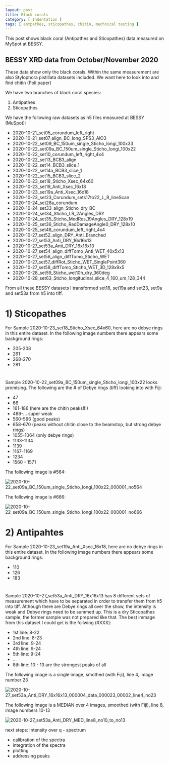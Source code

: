 ```yaml
---
layout: post
title: Black corals
category: [ Indentation ]
tags: [ antpathes, sticopathes, chitin, mechnical testing ]
---
```


This post shows black coral (Antipathes and Sticopathes) data measured on MySpot at BESSY.

## BESSY XRD data from October/November 2020

These data show only the black corals. Within the same measurement are also Stylophora pistillata datasets included. We want here to look into and find chitin (Poli paper)

We have two branches of black coral species:

1. Antipathes
2. Sticopathes

We have the following raw datasets as h5 files measured at BESSY (MuSpot):

- 2020-10-21_set05_corundum_left_right
- 2020-10-21_set07_align_BC_long_SPS3_AlO3
- 2020-10-22_set09_BC_150um_single_Sticho_longi_100x33
- 2020-10-22_set09a_BC_150um_single_Sticho_longi_100x22
- 2020-10-22_set10_corundum_left_right_4x4
- 2020-10-22_set13_BCB3_align
- 2020-10-22_set14_BCB3_slice_1
- 2020-10-22_set14a_BCB3_slice_1
- 2020-10-22_set15_BCB3_slice_2
- 2020-10-23_set18_Sticho_Xsec_64x60
- 2020-10-23_set19_Anti_Xsec_16x18
- 2020-10-23_set19a_Anti_Xsec_16x18
- 2020-10-23_set23_Corundum_sets17to22_L_R_lineScan
- 2020-10-24_set28a_corundum
- 2020-10-24_set33_align_Sticho_dry_BC
- 2020-10-24_set34_Sticho_LR_2Angles_DRY
- 2020-10-24_set35_Sticho_MedRes_19Angles_DRY_128x19
- 2020-10-25_set36_Sticho_RadDamageAngle0_DRY_128x10
- 2020-10-25_set48_corundum_left_right_4x4
- 2020-10-27_set52_align_DRY_Anti_Branched
- 2020-10-27_set53_Anti_DRY_16x16x13
- 2020-10-27_set53a_Anti_DRY_16x16x13
- 2020-10-27_set54_align_diffTomo_Anti_WET_40x5x13
- 2020-10-27_set56_align_diffTomo_Sticho_WET
- 2020-10-27_set57_diffRot_Sticho_WET_SinglePoint360
- 2020-10-27_set58_diffTomo_Sticho_WET_3D_128x9x5
- 2020-10-28_set59_Sticho_wet10h_dry_360deg
- 2020-10-28_set63_Sticho_longitudinal_slice_4_160_um_128_344

From all these BESSY datasets I transformed set18, set19a and set23, set9a and set53a from h5 into tiff.   

# 1) Sticopathes

For Sample 2020-10-23_set18_Sticho_Xsec_64x60, here are no debye rings in this entire dataset. In the following image numbers there appears some background rings:

- 205-208
- 261
- 268-270
- 281

#
Sample 2020-10-22_set09a_BC_150um_single_Sticho_longi_100x22 looks promising. The following are the # of Debye rings (tiff) looking into with Fiji:

- 47
- 66
- 161-186 (here are the chitin peaks!!!)
- 489-... super weak
- 560-566 (good peaks)
- 658-670 (peaks without chitin close to the beamstop, but strong debye rings)
- 1055-1064 (only debye rings)
- 1133-1134
- 1139
- 1167-1169
- 1234
- 1560 - 1571

The following image is #564:

![2020-10-22_set09a_BC_150um_single_Sticho_longi_100x22_000001_no564]({{site.baseurl}}/images/2020-10-22_set09a_BC_150um_single_Sticho_longi_100x22_000001_no564.png)

The following image is #666:

![2020-10-22_set09a_BC_150um_single_Sticho_longi_100x22_000001_no666]({{site.baseurl}}/images/2020-10-22_set09a_BC_150um_single_Sticho_longi_100x22_000001_no666.png)

# 2) Antipahtes


For Sample 2020-10-23_set19a_Anti_Xsec_16x18, here are no debye rings in this entire dataset. In the following image numbers there appears some background rings:

- 110
- 126
- 183

#

Sample 2020-10-27_set53a_Anti_DRY_16x16x13 has 8 different sets of measurement which have to be separated in order to transfer them from h5 into tiff. Although there are Debye rings all over the show, the intensity is weak and Debye rings need to be summed up. This is a dry Sticopathes sample, the former sample was not prepared like that. The best immage from this dataset I could get is the follwing (#XXX):

- 1st line: 8-22
- 2nd line: 8-23
- 3rd line: 9-24
- 4th line: 9-24
- 5th line: 9-24
- ...
- 8th line: 10 - 13 are the strongest peaks of all

The following image is a single image, smothed (with Fiji), line 4, image number 23

![2020-10-27_set53a_Anti_DRY_16x16x13_000004_data_000023_00002_line4_no23]({{site.baseurl}}/images/2020-10-27_set53a_Anti_DRY_16x16x13_000004_data_000023_00002_line4_no23.png)

The following image is a MEDIAN over 4 images, smoothed (with Fiji), line 8, image numbers 10-13

![2020-10-27_set53a_Anti_DRY_MED_line8_no10_to_no13]({{site.baseurl}}/images/2020-10-27_set53a_Anti_DRY_MED_line8_no10_to_no13.png)





next steps:
 Intensity over q - spectrum
 - calibration of the spectra
 - integration of the spectra
 - plotting
 - addressing peaks
